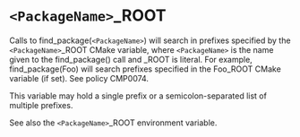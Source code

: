   

# ```<PackageName>```_ROOT  
Calls to find_package(```<PackageName>```) will search in prefixes
specified by the ```<PackageName>```_ROOT CMake variable, where
```<PackageName>``` is the name given to the find_package() call
and _ROOT is literal.  For example, find_package(Foo) will search
prefixes specified in the Foo_ROOT CMake variable (if set).
See policy CMP0074.  

This variable may hold a single prefix or a
semicolon-separated list of multiple prefixes.  

See also the ```<PackageName>```_ROOT environment variable.  

